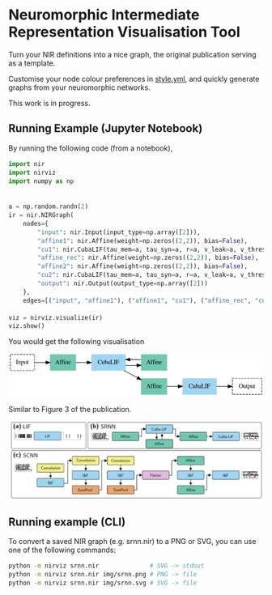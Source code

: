 # Neuromorphic Intermediate Representation Visualisation Tool

Turn your NIR definitions into a nice graph, the original publication serving as a template.

Customise your node colour preferences in [style.yml](./style.yml), and quickly generate graphs from your neuromorphic networks.

This work is in progress.

## Running Example (Jupyter Notebook)
By running the following code (from a notebook),
```python
import nir
import nirviz
import numpy as np


a = np.random.randn(2)
ir = nir.NIRGraph(
    nodes={
        "input": nir.Input(input_type=np.array([2])),
        "affine1": nir.Affine(weight=np.zeros((2,2)), bias=False),
        "cu1": nir.CubaLIF(tau_mem=a, tau_syn=a, r=a, v_leak=a, v_threshold=a, v_reset=a),
        "affine_rec": nir.Affine(weight=np.zeros((2,2)), bias=False),
        "affine2": nir.Affine(weight=np.zeros((2,2)), bias=False),
        "cu2": nir.CubaLIF(tau_mem=a, tau_syn=a, r=a, v_leak=a, v_threshold=a, v_reset=a),
        "output": nir.Output(output_type=np.array([2]))
    },
    edges=[("input", "affine1"), ("affine1", "cu1"), ("affine_rec", "cu1"),  ("cu1", "affine_rec"), ("cu1", "affine2"), ("affine2", "cu2"), ("cu2", "output")])

viz = nirviz.visualize(ir)
viz.show()
```

You would get the following visualisation

<picture>
<img alt="nirviz output" src="https://raw.githubusercontent.com/open-neuromorphic/nirviz/main/img/srnn.png">
</picture>

Similar to Figure 3 of the publication.

<picture>
<img alt="Figure 3 of NIR paper for comparison to output" src="https://raw.githubusercontent.com/open-neuromorphic/nirviz/main/img/fig3.png">
</picture>

## Running example (CLI)
To convert a saved NIR graph (e.g. srnn.nir) to a PNG or SVG, you can use one of the following commands:
```bash
python -m nirviz srnn.nir              # SVG -> stdout
python -m nirviz srnn.nir img/srnn.png # PNG -> file
python -m nirviz srnn.nir img/srnn.svg # SVG -> file
```
